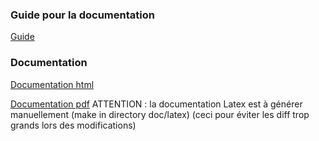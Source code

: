 ### Guide pour la documentation
[Guide](doc.pdf)

### Documentation
[Documentation html](https://mkrpgdev.github.io/mkRPG/doc/html/)

[Documentation pdf](https://github.com/mkRPGDev/mkRPG/raw/gh-pages/doc/latex/refman.pdf)
ATTENTION : la documentation Latex est à générer manuellement (make in directory doc/latex) (ceci pour éviter les diff trop grands lors des modifications)
